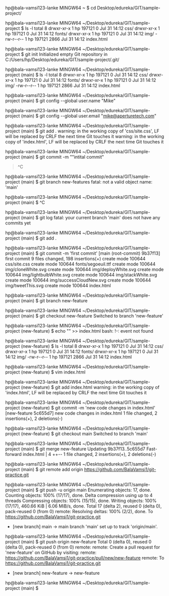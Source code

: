 hp@bala-vamsi123-lanke MINGW64 ~
$ cd Desktop/edureka/GIT/sample-project/

hp@bala-vamsi123-lanke MINGW64 ~/Desktop/edureka/GIT/sample-project
$ ls -l
total 8
drwxr-xr-x 1 hp 197121    0 Jul 31 14:12 css/
drwxr-xr-x 1 hp 197121    0 Jul 31 14:12 fonts/
drwxr-xr-x 1 hp 197121    0 Jul 31 14:12 img/
-rw-r--r-- 1 hp 197121 2866 Jul 31 14:12 index.html

hp@bala-vamsi123-lanke MINGW64 ~/Desktop/edureka/GIT/sample-project
$ git init
Initialized empty Git repository in C:/Users/hp/Desktop/edureka/GIT/sample-project/.git/

hp@bala-vamsi123-lanke MINGW64 ~/Desktop/edureka/GIT/sample-project (main)
$ ls -l
total 8
drwxr-xr-x 1 hp 197121    0 Jul 31 14:12 css/
drwxr-xr-x 1 hp 197121    0 Jul 31 14:12 fonts/
drwxr-xr-x 1 hp 197121    0 Jul 31 14:12 img/
-rw-r--r-- 1 hp 197121 2866 Jul 31 14:12 index.html

hp@bala-vamsi123-lanke MINGW64 ~/Desktop/edureka/GIT/sample-project (main)
$ git config --global user.name "Mike"

hp@bala-vamsi123-lanke MINGW64 ~/Desktop/edureka/GIT/sample-project (main)
$ git config --global user.email "mike@aperturetech.com"

hp@bala-vamsi123-lanke MINGW64 ~/Desktop/edureka/GIT/sample-project (main)
$ git add .
warning: in the working copy of 'css/site.css', LF will be replaced by CRLF the next time Git touches it
warning: in the working copy of 'index.html', LF will be replaced by CRLF the next time Git touches it

hp@bala-vamsi123-lanke MINGW64 ~/Desktop/edureka/GIT/sample-project (main)
$ git commit -m ""intital commit"
> ^C

hp@bala-vamsi123-lanke MINGW64 ~/Desktop/edureka/GIT/sample-project (main)
$ git branch new-features
fatal: not a valid object name: 'main'

hp@bala-vamsi123-lanke MINGW64 ~/Desktop/edureka/GIT/sample-project (main)
$ ^C

hp@bala-vamsi123-lanke MINGW64 ~/Desktop/edureka/GIT/sample-project (main)
$ git log
fatal: your current branch 'main' does not have any commits yet

hp@bala-vamsi123-lanke MINGW64 ~/Desktop/edureka/GIT/sample-project (main)
$ git add .

hp@bala-vamsi123-lanke MINGW64 ~/Desktop/edureka/GIT/sample-project (main)
$ git commit -m 'first commit'
[main (root-commit) 9b37f13] first commit
 9 files changed, 198 insertions(+)
 create mode 100644 css/site.css
 create mode 100644 fonts/segoeuil.ttf
 create mode 100644 img/cloneWhite.svg
 create mode 100644 img/deployWhite.svg
 create mode 100644 img/lightbulbWhite.svg
 create mode 100644 img/stackWhite.svg
 create mode 100644 img/successCloudNew.svg
 create mode 100644 img/tweetThis.svg
 create mode 100644 index.html

hp@bala-vamsi123-lanke MINGW64 ~/Desktop/edureka/GIT/sample-project (main)
$ git branch new-feature

hp@bala-vamsi123-lanke MINGW64 ~/Desktop/edureka/GIT/sample-project (main)
$ git checkout new-feature
Switched to branch 'new-feature'

hp@bala-vamsi123-lanke MINGW64 ~/Desktop/edureka/GIT/sample-project (new-feature)
$ echo "<!-- New feature added by Mike -->" >> index.html
bash: !-: event not found

hp@bala-vamsi123-lanke MINGW64 ~/Desktop/edureka/GIT/sample-project (new-feature)
$ ls -l
total 8
drwxr-xr-x 1 hp 197121    0 Jul 31 14:12 css/
drwxr-xr-x 1 hp 197121    0 Jul 31 14:12 fonts/
drwxr-xr-x 1 hp 197121    0 Jul 31 14:12 img/
-rw-r--r-- 1 hp 197121 2866 Jul 31 14:12 index.html

hp@bala-vamsi123-lanke MINGW64 ~/Desktop/edureka/GIT/sample-project (new-feature)
$ vim index.html

hp@bala-vamsi123-lanke MINGW64 ~/Desktop/edureka/GIT/sample-project (new-feature)
$ git add index.html
warning: in the working copy of 'index.html', LF will be replaced by CRLF the next time Git touches it

hp@bala-vamsi123-lanke MINGW64 ~/Desktop/edureka/GIT/sample-project (new-feature)
$ git commit -m 'new code changes in index.html'
[new-feature 5c655d7] new code changes in index.html
 1 file changed, 2 insertions(+), 2 deletions(-)

hp@bala-vamsi123-lanke MINGW64 ~/Desktop/edureka/GIT/sample-project (new-feature)
$ git checkout main
Switched to branch 'main'

hp@bala-vamsi123-lanke MINGW64 ~/Desktop/edureka/GIT/sample-project (main)
$ git merge new-feature
Updating 9b37f13..5c655d7
Fast-forward
 index.html | 4 ++--
 1 file changed, 2 insertions(+), 2 deletions(-)

hp@bala-vamsi123-lanke MINGW64 ~/Desktop/edureka/GIT/sample-project (main)
$ git remote add origin https://github.com/BalaVamsi1/git-practice.git

hp@bala-vamsi123-lanke MINGW64 ~/Desktop/edureka/GIT/sample-project (main)
$ git push -u origin main
Enumerating objects: 17, done.
Counting objects: 100% (17/17), done.
Delta compression using up to 4 threads
Compressing objects: 100% (15/15), done.
Writing objects: 100% (17/17), 460.66 KiB | 6.06 MiB/s, done.
Total 17 (delta 2), reused 0 (delta 0), pack-reused 0 (from 0)
remote: Resolving deltas: 100% (2/2), done.
To https://github.com/BalaVamsi1/git-practice.git
 * [new branch]      main -> main
branch 'main' set up to track 'origin/main'.

hp@bala-vamsi123-lanke MINGW64 ~/Desktop/edureka/GIT/sample-project (main)
$ git push origin new-feature
Total 0 (delta 0), reused 0 (delta 0), pack-reused 0 (from 0)
remote:
remote: Create a pull request for 'new-feature' on GitHub by visiting:
remote:      https://github.com/BalaVamsi1/git-practice/pull/new/new-feature
remote:
To https://github.com/BalaVamsi1/git-practice.git
 * [new branch]      new-feature -> new-feature

hp@bala-vamsi123-lanke MINGW64 ~/Desktop/edureka/GIT/sample-project (main)
$
